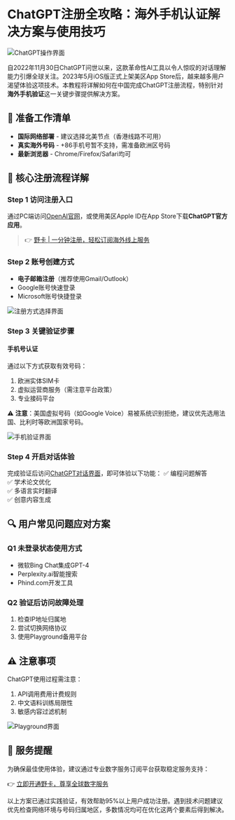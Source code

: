 # ChatGPT注册全攻略：海外手机认证解决方案与使用技巧

![ChatGPT操作界面](https://bbtdd.com/wp-content/uploads/img/544029641.webp)

自2022年11月30日ChatGPT问世以来，这款革命性AI工具以令人惊叹的对话理解能力引爆全球关注。2023年5月iOS版正式上架美区App Store后，越来越多用户渴望体验这项技术。本教程将详解如何在中国完成ChatGPT注册流程，特别针对**海外手机验证**这一关键步骤提供解决方案。

## 📌 准备工作清单
- **国际网络部署** - 建议选择北美节点（香港线路不可用）
- **真实海外号码** - +86手机号暂不支持，需准备欧洲区号码
- **最新浏览器** - Chrome/Firefox/Safari均可

## 🔑 核心注册流程详解

### Step 1 访问注册入口
通过PC端访问[OpenAI官网](https://platform.openai.com)，或使用美区Apple ID在App Store下载**ChatGPT官方应用**。

> 👉 [野卡 | 一分钟注册，轻松订阅海外线上服务](https://bbtdd.com/yeka)

### Step 2 账号创建方式
- **电子邮箱注册**（推荐使用Gmail/Outlook）
- Google账号快速登录
- Microsoft账号快捷登录

![注册方式选择界面](https://bbtdd.com/wp-content/uploads/img/9230696315419.webp)

### Step 3 关键验证步骤

#### 手机号认证
通过以下方式获取有效号码：
1. 欧洲实体SIM卡
2. 虚拟运营商服务（需注意平台政策）
3. 专业接码平台

⚠️ **注意**：美国虚拟号码（如Google Voice）易被系统识别拒绝，建议优先选用法国、比利时等欧洲国家号码。

![手机验证界面](https://bbtdd.com/wp-content/uploads/img/39700625.webp)

### Step 4 开启对话体验
完成验证后访问[ChatGPT对话界面](https://chat.openai.com/chat)，即可体验以下功能：
✅ 编程问题解答  
✅ 学术论文优化  
✅ 多语言实时翻译  
✅ 创意内容生成

## 🔍 用户常见问题应对方案

### Q1 未登录状态使用方式
- 微软Bing Chat集成GPT-4
- Perplexity.ai智能搜索
- Phind.com开发工具

### Q2 验证后访问故障处理
1. 检查IP地址归属地
2. 尝试切换网络协议
3. 使用Playground备用平台

## ⚠️ 注意事项
ChatGPT使用过程需注意：
1. API调用费用计费规则
2. 中文语料训练局限性
3. 敏感内容过滤机制

![Playground界面](https://bbtdd.com/wp-content/uploads/img/86037531.webp)

## 📢 服务提醒
为确保最佳使用体验，建议通过专业数字服务订阅平台获取稳定服务支持：

👉 [立即开通野卡，尊享全球数字服务](https://bbtdd.com/yeka)

以上方案已通过实践验证，有效帮助95%以上用户成功注册。遇到技术问题建议优先检查网络环境与号码归属地区，多数情况均可在优化这两个要素后得到解决。
